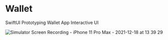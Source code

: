 # Wallet
SwiftUI Prototyping Wallet App Interactive UI

![Simulator Screen Recording - iPhone 11 Pro Max - 2021-12-18 at 13 39 29](https://user-images.githubusercontent.com/91129638/146638148-a139c0da-9845-4a4f-8584-a4ad7740ba6d.gif)
